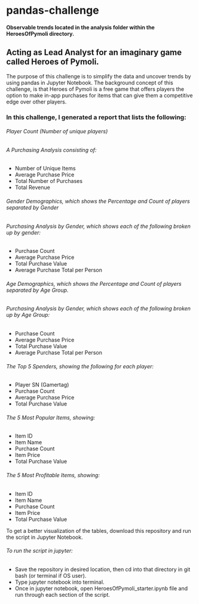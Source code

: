 # pandas-challenge

#### Observable trends located in the analysis folder within the HeroesOfPymoli directory.

## Acting as Lead Analyst for an imaginary game called Heroes of Pymoli.

The purpose of this challenge is to simplify the data and uncover trends by using pandas in Jupyter Notebook. 
The background concept of this challenge, is that Heroes of Pymoli is a free game that offers players the 
option to make in-app purchases for items that can give them a competitive edge over other players.

### In this challenge, I generated a report that lists the following:

###### Player Count (Number of unique players) 

###### A Purchasing Analysis consisting of:

- Number of Unique Items
- Average Purchase Price
- Total Number of Purchases
- Total Revenue

###### Gender Demographics, which shows the Percentage and Count of players separated by Gender

###### Purchasing Analysis by Gender, which shows each of the following broken up by gender:

- Purchase Count
- Average Purchase Price
- Total Purchase Value
- Average Purchase Total per Person

###### Age Demographics, which shows the Percentage and Count of players separated by Age Group.

###### Purchasing Analysis by Gender, which shows each of the following broken up by Age Group:

- Purchase Count
- Average Purchase Price
- Total Purchase Value
- Average Purchase Total per Person

###### The Top 5 Spenders, showing the following for each player:

- Player SN (Gamertag)
- Purchase Count
- Average Purchase Price
- Total Purchase Value

###### The 5 Most Popular Items, showing:

- Item ID
- Item Name
- Purchase Count
- Item Price
- Total Purchase Value

###### The 5 Most Profitable Items, showing:

- Item ID
- Item Name
- Purchase Count
- Item Price
- Total Purchase Value

To get a better visualization of the tables, download this repository and run the script in Jupyter Notebook.

###### To run the script in jupyter:
- Save the repository in desired location, then cd into that directory in git bash (or terminal if OS user).
- Type jupyter notebook into terminal.
- Once in jupyter notebook, open HeroesOfPymoli_starter.ipynb file and run through each section of the script.
